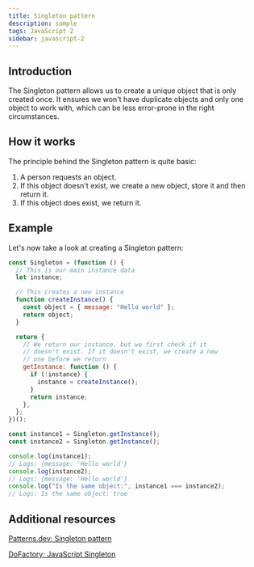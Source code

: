 ```yaml
---
title: Singleton pattern
description: sample
tags: JavaScript 2
sidebar: javascript-2
---
```


## Introduction

The Singleton pattern allows us to create a unique object that is only created once. It ensures we won't have duplicate objects and only one object to work with, which can be less error-prone in the right circumstances.

## How it works

The principle behind the Singleton pattern is quite basic:

1. A person requests an object.
2. If this object doesn't exist, we create a new object, store it and then return it.
3. If this object does exist, we return it.

## Example

Let's now take a look at creating a Singleton pattern:

```js
const Singleton = (function () {
  // This is our main instance data
  let instance;

  // This creates a new instance
  function createInstance() {
    const object = { message: "Hello world" };
    return object;
  }

  return {
    // We return our instance, but we first check if it
    // doesn't exist. If it doesn't exist, we create a new
    // one before we return
    getInstance: function () {
      if (!instance) {
        instance = createInstance();
      }
      return instance;
    },
  };
})();

const instance1 = Singleton.getInstance();
const instance2 = Singleton.getInstance();

console.log(instance1);
// Logs: {message: 'Hello world'}
console.log(instance2);
// Logs: {message: 'Hello world'}
console.log("Is the same object:", instance1 === instance2);
// Logs: Is the same object: true
```

## Additional resources

[Patterns.dev: Singleton pattern](https://www.patterns.dev/posts/classic-design-patterns/#singletonpatternjavascript)

[DoFactory: JavaScript Singleton](https://www.dofactory.com/javascript/design-patterns/singleton)
